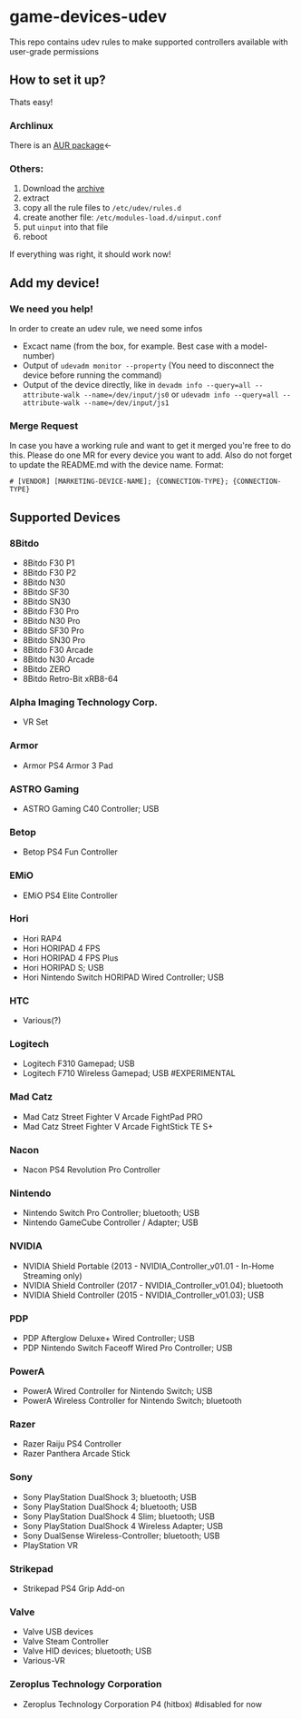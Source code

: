 # game-devices-udev
This repo contains udev rules to make supported controllers available with user-grade permissions

## How to set it up?
Thats easy!

### Archlinux
There is an [AUR package](https://aur.archlinux.org/packages/game-devices-udev/)←

### Others:
1. Download the [archive](https://gitlab.com/fabis_cafe/game-devices-udev/-/archive/main/game-devices-udev-main.zip)
2. extract
3. copy all the rule files to `/etc/udev/rules.d`
4. create another file: `/etc/modules-load.d/uinput.conf`
5. put `uinput` into that file
6. reboot

If everything was right, it should work now!

## Add my device!
### We need you help!
In order to create an udev rule, we need some infos
* Excact name (from the box, for example. Best case with a model-number)
* Output of `udevadm monitor --property` (You need to disconnect the device before running the command)
* Output of the device directly, like in `devadm info --query=all --attribute-walk --name=/dev/input/js0` or `udevadm info --query=all --attribute-walk --name=/dev/input/js1`

### Merge Request
In case you have a working rule and want to get it merged you're free to do this. Please do one MR for every device you want to add. Also do not forget to update the README.md with the device name. Format:
```
# [VENDOR] [MARKETING-DEVICE-NAME]; {CONNECTION-TYPE}; {CONNECTION-TYPE}
```

## Supported Devices
### 8Bitdo
* 8Bitdo F30 P1
* 8Bitdo F30 P2
* 8Bitdo N30
* 8Bitdo SF30
* 8Bitdo SN30
* 8Bitdo F30 Pro
* 8Bitdo N30 Pro
* 8Bitdo SF30 Pro
* 8Bitdo SN30 Pro
* 8Bitdo F30 Arcade
* 8Bitdo N30 Arcade
* 8Bitdo ZERO
* 8Bitdo Retro-Bit xRB8-64

### Alpha Imaging Technology Corp.
* VR Set

### Armor
* Armor PS4 Armor 3 Pad

### ASTRO Gaming
* ASTRO Gaming C40 Controller; USB

### Betop
* Betop PS4 Fun Controller

### EMiO
* EMiO PS4 Elite Controller

### Hori
* Hori RAP4
* Hori HORIPAD 4 FPS
* Hori HORIPAD 4 FPS Plus
* Hori HORIPAD S; USB
* Hori Nintendo Switch HORIPAD Wired Controller; USB

### HTC
* Various(?)

### Logitech

* Logitech F310 Gamepad; USB
* Logitech F710 Wireless Gamepad; USB #EXPERIMENTAL

### Mad Catz
* Mad Catz Street Fighter V Arcade FightPad PRO
* Mad Catz Street Fighter V Arcade FightStick TE S+

### Nacon
* Nacon PS4 Revolution Pro Controller

### Nintendo
* Nintendo Switch Pro Controller; bluetooth; USB
* Nintendo GameCube Controller / Adapter; USB

### NVIDIA
* NVIDIA Shield Portable (2013 - NVIDIA_Controller_v01.01 - In-Home Streaming only)
* NVIDIA Shield Controller (2017 - NVIDIA_Controller_v01.04); bluetooth
* NVIDIA Shield Controller (2015 - NVIDIA_Controller_v01.03); USB

### PDP
* PDP Afterglow Deluxe+ Wired Controller; USB
* PDP Nintendo Switch Faceoff Wired Pro Controller; USB

### PowerA
* PowerA Wired Controller for Nintendo Switch; USB
* PowerA Wireless Controller for Nintendo Switch; bluetooth

### Razer
* Razer Raiju PS4 Controller
* Razer Panthera Arcade Stick

### Sony
* Sony PlayStation DualShock 3; bluetooth; USB
* Sony PlayStation DualShock 4; bluetooth; USB
* Sony PlayStation DualShock 4 Slim; bluetooth; USB
* Sony PlayStation DualShock 4 Wireless Adapter; USB
* Sony DualSense Wireless-Controller; bluetooth; USB
* PlayStation VR

### Strikepad
* Strikepad PS4 Grip Add-on

### Valve
* Valve USB devices
* Valve Steam Controller
* Valve HID devices; bluetooth; USB
* Various-VR

### Zeroplus Technology Corporation
* Zeroplus Technology Corporation P4 (hitbox) #disabled for now
